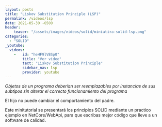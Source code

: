 ```yaml
---
layout: posts
title: "Liskov Substitution Principle (LSP)"
permalink: /videos/lsp
date: 2021-05-30 -0500
header:
    teaser: "/assets/images/videos/solid/miniatira-solid-lsp.png"
categories:
  - "SOLID"
_youtube: 
  videos:
    -   id: "heHF9lVBSp0"
        title: "Ver video"
        text: "Liskov Substitution Principle" 
        sidebar_nav: lsp
        provider: youtube
---
```


*Objetos de un programa deberían ser reemplazables por instancias de sus subtipos sin alterar el correcto funcionamiento del programa*

El hijo no puede cambiar el comportamiento del padre.

Este minitutorial se presentará los principios SOLID mediante un practico ejemplo en NetCore/WebApi, para que escribas mejor código que lleve a un software de calidad.


